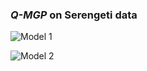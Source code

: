 ### *Q-MGP* on Serengeti data

![Model 1](https://raw.githubusercontent.com/mkln/meshgp/master/serengeti_plots/serengeti_mod1.gif)

![Model 2](https://raw.githubusercontent.com/mkln/meshgp/master/serengeti_plots/serengeti_mod2.gif)

